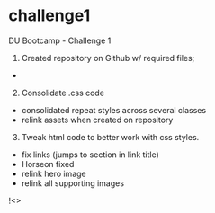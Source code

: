 # challenge1
DU Bootcamp - Challenge 1

1. Created repository on Github w/ required files;
  *

2. Consolidate .css code 
  * consolidated repeat styles across several classes
  * relink assets when created on repository

3. Tweak html code to better work with css styles.  
  * fix links (jumps to section in link title)
  * Horseon <span> fixed
  * relink hero image
  * relink all supporting images

  !<>



    
